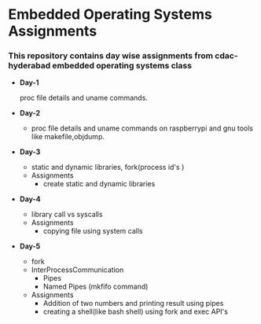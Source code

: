 #  Embedded Operating Systems Assignments

### This repository contains day wise assignments from cdac-hyderabad embedded operating   systems   class

*   **Day-1**

    proc file details and uname commands.

*   **Day-2**

    *   proc file details and uname commands on raspberrypi and gnu tools like makefile,objdump.

*   **Day-3**
    *   static and dynamic libraries, fork(process id's )
    *   Assignments
        *   create static and dynamic libraries

*   **Day-4**
    *   library call vs syscalls 
    *   Assignments
        *   copying file using system calls

*   **Day-5**
    *   fork   
    *   InterProcessCommunication
        *   Pipes
        *   Named Pipes (mkfifo command)
    *   Assignments
        *   Addition of two numbers  and printing result using pipes
        *   creating a shell(like bash shell) using fork and exec API's

